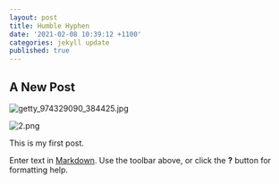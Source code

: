```yaml
---
layout: post
title: Humble Hyphen
date: '2021-02-08 10:39:12 +1100'
categories: jekyll update
published: true
---
```

## A New Post


![getty_974329090_384425.jpg]({{site.baseurl}}/_posts/getty_974329090_384425.jpg)


![2.png]({{site.baseurl}}/_images/2.png)



This is my first post. 

Enter text in [Markdown](http://daringfireball.net/projects/markdown/). Use the toolbar above, or click the **?** button for formatting help.
